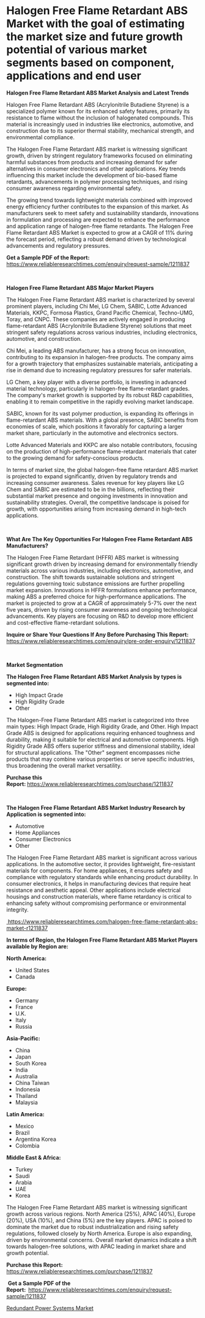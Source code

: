 <p><h1>Halogen Free Flame Retardant ABS Market with the goal of estimating the market size and future growth potential of various market segments based on component, applications and end user</h1></p><p><strong>Halogen Free Flame Retardant ABS Market Analysis and Latest Trends</strong></p>
<p><p>Halogen Free Flame Retardant ABS (Acrylonitrile Butadiene Styrene) is a specialized polymer known for its enhanced safety features, primarily its resistance to flame without the inclusion of halogenated compounds. This material is increasingly used in industries like electronics, automotive, and construction due to its superior thermal stability, mechanical strength, and environmental compliance. </p><p>The Halogen Free Flame Retardant ABS market is witnessing significant growth, driven by stringent regulatory frameworks focused on eliminating harmful substances from products and increasing demand for safer alternatives in consumer electronics and other applications. Key trends influencing this market include the development of bio-based flame retardants, advancements in polymer processing techniques, and rising consumer awareness regarding environmental safety. </p><p>The growing trend towards lightweight materials combined with improved energy efficiency further contributes to the expansion of this market. As manufacturers seek to meet safety and sustainability standards, innovations in formulation and processing are expected to enhance the performance and application range of halogen-free flame retardants. The Halogen Free Flame Retardant ABS Market is expected to grow at a CAGR of 11% during the forecast period, reflecting a robust demand driven by technological advancements and regulatory pressures.</p></p>
<p><strong>Get a Sample PDF of the Report:&nbsp;</strong> <a href="https://www.reliableresearchtimes.com/enquiry/request-sample/1211837?utm_campaign=3320&utm_medium=2&utm_source=Github&utm_content=ia&utm_term=24032025&utm_id=halogen-free-flame-retardant-abs">https://www.reliableresearchtimes.com/enquiry/request-sample/1211837</a></p>
<p>&nbsp;</p>
<p><strong>Halogen Free Flame Retardant ABS Major Market Players</strong></p>
<p><p>The Halogen Free Flame Retardant ABS market is characterized by several prominent players, including Chi Mei, LG Chem, SABIC, Lotte Advanced Materials, KKPC, Formosa Plastics, Grand Pacific Chemical, Techno-UMG, Toray, and CNPC. These companies are actively engaged in producing flame-retardant ABS (Acrylonitrile Butadiene Styrene) solutions that meet stringent safety regulations across various industries, including electronics, automotive, and construction.</p><p>Chi Mei, a leading ABS manufacturer, has a strong focus on innovation, contributing to its expansion in halogen-free products. The company aims for a growth trajectory that emphasizes sustainable materials, anticipating a rise in demand due to increasing regulatory pressures for safer materials.</p><p>LG Chem, a key player with a diverse portfolio, is investing in advanced material technology, particularly in halogen-free flame-retardant grades. The company's market growth is supported by its robust R&D capabilities, enabling it to remain competitive in the rapidly evolving market landscape.</p><p>SABIC, known for its vast polymer production, is expanding its offerings in flame-retardant ABS materials. With a global presence, SABIC benefits from economies of scale, which positions it favorably for capturing a larger market share, particularly in the automotive and electronics sectors.</p><p>Lotte Advanced Materials and KKPC are also notable contributors, focusing on the production of high-performance flame-retardant materials that cater to the growing demand for safety-conscious products. </p><p>In terms of market size, the global halogen-free flame retardant ABS market is projected to expand significantly, driven by regulatory trends and increasing consumer awareness. Sales revenue for key players like LG Chem and SABIC are estimated to be in the billions, reflecting their substantial market presence and ongoing investments in innovation and sustainability strategies. Overall, the competitive landscape is poised for growth, with opportunities arising from increasing demand in high-tech applications.</p></p>
<p>&nbsp;</p>
<p><strong>What Are The Key Opportunities For Halogen Free Flame Retardant ABS Manufacturers?</strong></p>
<p><p>The Halogen Free Flame Retardant (HFFR) ABS market is witnessing significant growth driven by increasing demand for environmentally friendly materials across various industries, including electronics, automotive, and construction. The shift towards sustainable solutions and stringent regulations governing toxic substance emissions are further propelling market expansion. Innovations in HFFR formulations enhance performance, making ABS a preferred choice for high-performance applications. The market is projected to grow at a CAGR of approximately 5-7% over the next five years, driven by rising consumer awareness and ongoing technological advancements. Key players are focusing on R&D to develop more efficient and cost-effective flame-retardant solutions.</p></p>
<p><strong>Inquire or Share Your Questions If Any Before Purchasing This Report:</strong> <a href="https://www.reliableresearchtimes.com/enquiry/pre-order-enquiry/1211837?utm_campaign=3320&utm_medium=2&utm_source=Github&utm_content=ia&utm_term=24032025&utm_id=halogen-free-flame-retardant-abs">https://www.reliableresearchtimes.com/enquiry/pre-order-enquiry/1211837</a></p>
<p>&nbsp;</p>
<p><strong>Market Segmentation</strong></p>
<p><strong>The Halogen Free Flame Retardant ABS Market Analysis by types is segmented into:</strong></p>
<p><ul><li>High Impact Grade</li><li>High Rigidity Grade</li><li>Other</li></ul></p>
<p><p>The Halogen-Free Flame Retardant ABS market is categorized into three main types: High Impact Grade, High Rigidity Grade, and Other. High Impact Grade ABS is designed for applications requiring enhanced toughness and durability, making it suitable for electrical and automotive components. High Rigidity Grade ABS offers superior stiffness and dimensional stability, ideal for structural applications. The "Other" segment encompasses niche products that may combine various properties or serve specific industries, thus broadening the overall market versatility.</p></p>
<p><strong>Purchase this Report:&nbsp;</strong><a href="https://www.reliableresearchtimes.com/purchase/1211837?utm_campaign=3320&utm_medium=2&utm_source=Github&utm_content=ia&utm_term=24032025&utm_id=halogen-free-flame-retardant-abs">https://www.reliableresearchtimes.com/purchase/1211837</a></p>
<p>&nbsp;</p>
<p><strong>The Halogen Free Flame Retardant ABS Market Industry Research by Application is segmented into:</strong></p>
<p><ul><li>Automotive</li><li>Home Appliances</li><li>Consumer Electronics</li><li>Other</li></ul></p>
<p><p>The Halogen Free Flame Retardant ABS market is significant across various applications. In the automotive sector, it provides lightweight, fire-resistant materials for components. For home appliances, it ensures safety and compliance with regulatory standards while enhancing product durability. In consumer electronics, it helps in manufacturing devices that require heat resistance and aesthetic appeal. Other applications include electrical housings and construction materials, where flame retardancy is critical to enhancing safety without compromising performance or environmental integrity.</p></p>
<p><a href="https://www.reliableresearchtimes.com/halogen-free-flame-retardant-abs-market-r1211837?utm_campaign=3320&utm_medium=2&utm_source=Github&utm_content=ia&utm_term=24032025&utm_id=halogen-free-flame-retardant-abs">&nbsp;https://www.reliableresearchtimes.com/halogen-free-flame-retardant-abs-market-r1211837</a></p>
<p><strong>In terms of Region, the Halogen Free Flame Retardant ABS Market Players available by Region are:</strong></p>
<p>
    <p> <strong> North America: </strong>
        <ul>
            <li>United States</li>
            <li>Canada</li>
        </ul>
        </p> 
    <p> <strong> Europe: </strong>
        <ul>
            <li>Germany</li>
            <li>France</li>
            <li>U.K.</li>
            <li>Italy</li>
            <li>Russia</li>
        </ul>
        </p> 
    <p> <strong> Asia-Pacific: </strong>
        <ul>
            <li>China</li>
            <li>Japan</li>
            <li>South Korea</li>
            <li>India</li>
            <li>Australia</li>
            <li>China Taiwan</li>
            <li>Indonesia</li>
            <li>Thailand</li>
            <li>Malaysia</li>
        </ul>
        </p> 
    <p> <strong> Latin America: </strong>
        <ul>
            <li>Mexico</li>
            <li>Brazil</li>
            <li>Argentina Korea</li>
            <li>Colombia</li>
        </ul>
        </p> 
    <p> <strong> Middle East & Africa: </strong>
        <ul>
            <li>Turkey</li>
            <li>Saudi</li>
            <li>Arabia</li>
            <li>UAE</li>
            <li>Korea</li>
        </ul>
    </p>
    </p>
<p><p>The Halogen Free Flame Retardant ABS market is witnessing significant growth across various regions. North America (25%), APAC (40%), Europe (20%), USA (10%), and China (5%) are the key players. APAC is poised to dominate the market due to robust industrialization and rising safety regulations, followed closely by North America. Europe is also expanding, driven by environmental concerns. Overall market dynamics indicate a shift towards halogen-free solutions, with APAC leading in market share and growth potential.</p></p>
<p><strong>Purchase this Report: </strong><a href="https://www.reliableresearchtimes.com/purchase/1211837?utm_campaign=3320&utm_medium=2&utm_source=Github&utm_content=ia&utm_term=24032025&utm_id=halogen-free-flame-retardant-abs">https://www.reliableresearchtimes.com/purchase/1211837</a></p>
<p>&nbsp;<strong>Get a Sample PDF of the Report:&nbsp;&nbsp;</strong><a href="https://www.reliableresearchtimes.com/enquiry/request-sample/1211837?utm_campaign=3320&utm_medium=2&utm_source=Github&utm_content=ia&utm_term=24032025&utm_id=halogen-free-flame-retardant-abs">https://www.reliableresearchtimes.com/enquiry/request-sample/1211837</a></p>
<p><strong></strong></p>
<p><p><a href="https://github.com/thatejanet4y/Market-Research-Report-List-1/blob/main/redundant-power-systems-market.md?utm_campaign=3320&utm_medium=2&utm_source=Github&utm_content=ia&utm_term=24032025&utm_id=halogen-free-flame-retardant-abs">Redundant Power Systems Market</a></p></p>